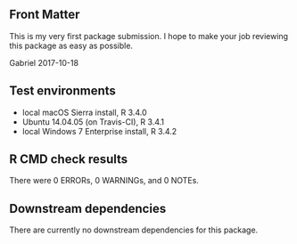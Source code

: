 
## Front Matter
This is my very first package submission. I hope to make your job reviewing this package as easy as possible.

Gabriel
2017-10-18

## Test environments
* local macOS Sierra install, R 3.4.0
* Ubuntu 14.04.05 (on Travis-CI), R 3.4.1
* local Windows 7 Enterprise install, R 3.4.2

## R CMD check results
There were 0 ERRORs, 0 WARNINGs, and 0 NOTEs.

## Downstream dependencies
There are currently no downstream dependencies for this package.
